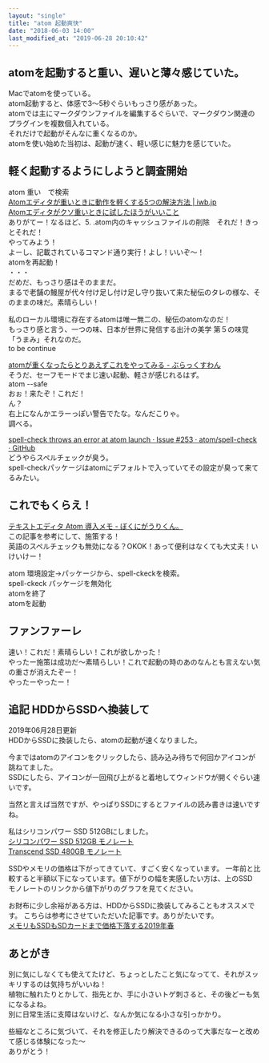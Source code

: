 ```yaml
---
layout: "single"
title: "atom 起動爽快"
date: "2018-06-03 14:00"
last_modified_at: "2019-06-28 20:10:42"
---
```


## atomを起動すると重い、遅いと薄々感じていた。
Macでatomを使っている。  
atom起動すると、体感で3〜5秒ぐらいもっさり感があった。  
atomでは主にマークダウンファイルを編集するぐらいで、マークダウン関連のプラグインを複数個入れている。  
それだけで起動がそんなに重くなるのか。  
atomを使い始めた当初は、起動が速く、軽い感じに魅力を感じていた。

## 軽く起動するようにしようと調査開始
atom 重い　で検索  
[Atomエディタが重いときに動作を軽くする5つの解決方法 | iwb.jp](https://iwb.jp/atom-editor-setting-faster/)  
[Atomエディタがクソ重いときに試したほうがいいこと](http://thr3a.hatenablog.com/entry/20170712/1499822303)  
ありがてー！なるほど、5. .atom内のキャッシュファイルの削除　それだ！きっとそれだ！  
やってみよう！  
よーし、記載されているコマンド通り実行！よし！いいぞ〜！  
atomを再起動！  
・・・  
だめだ、もっさり感はそのままだ。  
まるで老舗の鰻屋が代々付け足し付け足し守り抜いて来た秘伝のタレの様な、そのままの味だ。素晴らしい！  

私のローカル環境に存在するatomは唯一無二の、秘伝のatomなのだ！  
もっさり感と言う、一つの味、日本が世界に発信する出汁の美学
第５の味覚「うまみ」それなのだ。  
to be continue


[atomが重くなったらとりあえずこれをやってみる - ぶらっくすわん](http://blackswan.hateblo.jp/entry/2017/08/27/102122)  
そうだ、セーフモードでまじ速い起動、軽さが感じれるはず。  
atom --safe  
おぉ！来たぞ！これだ！  
ん？  
右上になんかエラーっぽい警告でたな。なんだこりゃ。  
調べる。  

[spell-check throws an error at atom launch · Issue #253 · atom/spell-check · GitHub](https://github.com/atom/spell-check/issues/253)  
どうやらスペルチェックが臭う。  
spell-checkパッケージはatomにデフォルトで入っていてその設定が臭って来てるみたい。

## これでもくらえ！
[テキストエディタ Atom 導入メモ - ぼくにがうりくん。](http://www.nigauri.me/tech/others/atom_memo)  
この記事を参考にして、施策する！  
英語のスペルチェックも無効になる？OKOK！あって便利はなくても大丈夫！いけいけー！  

atom 環境設定->パッケージから、spell-ckeckを検索。  
spell-ckeck パッケージを無効化  
atomを終了  
atomを起動

## ファンファーレ
速い！これだ！素晴らしい！これが欲しかった！  
やったー施策は成功だ〜素晴らしい！これで起動の時のあのなんとも言えない気の重さが消えたぞー！  
やったーやったー！

## 追記 HDDからSSDへ換装して
2019年06月28日更新  
HDDからSSDに換装したら、atomの起動が速くなりました。

今まではatomのアイコンをクリックしたら、読み込み待ちで何回かアイコンが跳ねてました。  
SSDにしたら、アイコンが一回飛び上がると着地してウィンドウが開くぐらい速いです。

当然と言えば当然ですが、やっぱりSSDにするとファイルの読み書きは速いですね。

私はシリコンパワー SSD 512GBにしました。  
[シリコンパワー SSD 512GB モノレート](https://mnrate.com/item/aid/B079JW4ZB8)  
[Transcend SSD 480GB モノレート](https://mnrate.com/item/aid/B01DRWWLUO)

SSDやメモリの価格は下がってきていて、すごく安くなっています。
一年前と比較すると半額以下になっています。値下がりの幅を実感したい方は、上のSSD モノレートのリンクから値下がりのグラフを見てください。

お財布に少し余裕がある方は、HDDからSSDに換装してみることもオススメです。
こちらは参考にさせていただいた記事です。ありがたいです。  
[メモリもSSDもSDカードまで価格下落する2019年春](https://btopc.jp/select/nand-price-2019-04.html)

## あとがき
別に気にしなくても使えてたけど、ちょっとしたこと気になってて、それがスッキリするのは気持ちがいいね！  
植物に触れたりとかして、指先とか、手に小さいトゲ刺さると、その後どーも気になるよね。  
別に日常生活に支障はないけど、なんか気になる小さな引っかかり。

些細なところに気づいて、それを修正したり解決できるのって大事だなーと改めて感じる体験になった〜  
ありがとう！
